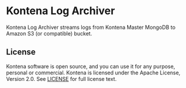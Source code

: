 # Kontena Log Archiver

Kontena Log Archiver streams logs from Kontena Master MongoDB to Amazon S3
(or compatible) bucket.


## License

Kontena software is open source, and you can use it for any purpose, personal or commercial. Kontena is licensed under the Apache License, Version 2.0. See [LICENSE](LICENSE) for full license text.
